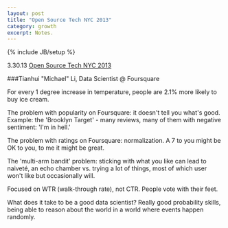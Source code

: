```yaml
---
layout: post
title: "Open Source Tech NYC 2013"
category: growth
excerpt: Notes.
---
```

{% include JB/setup %}

3\.30\.13 [Open Source Tech NYC 2013](http://www.opentech2013.org/)

###Tianhui "Michael" Li, Data Scientist @ Foursquare

For every 1 degree increase in temperature, people are 2.1% more likely to buy ice cream.

The problem with popularity on Foursquare: it doesn't tell you what's good. Example: the 'Brooklyn Target' - many reviews, many of them with negative sentiment: 'I'm in hell.'

The problem with ratings on Foursquare: normalization. A 7 to you might be OK to you, to me it might be great.

The 'multi-arm bandit' problem: sticking with what you like can lead to naiveté, an echo chamber vs. trying a lot of things, most of which user won't like but occasionally will.

Focused on WTR (walk-through rate), not CTR. People vote with their feet.

What does it take to be a good data scientist? Really good probability skills, being able to reason about the world in a world where events happen randomly.